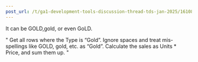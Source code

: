 ```yaml
---
post_url: /t/ga1-development-tools-discussion-thread-tds-jan-2025/161083/88
---
```

It can be GOLD,gold, or even GoLD.

" Get all rows where the Type is “Gold”. Ignore spaces and treat mis-spellings like GOLD, gold, etc. as “Gold”. Calculate the sales as Units \* Price, and sum them up. "